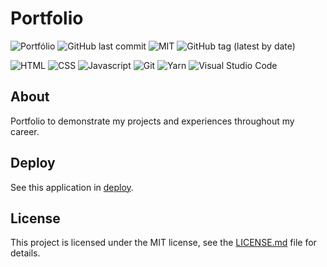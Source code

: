 # Portfolio

![Portfólio](https://img.shields.io/badge/JefersonLucas-Portfolio-800add)
![GitHub last commit](https://img.shields.io/github/last-commit/JefersonLucas/portfolio?style=flat)
![MIT](https://img.shields.io/github/license/JefersonLucas/portfolio?style=flat)
![GitHub tag (latest by date)](https://img.shields.io/github/v/tag/JefersonLucas/portfolio)

![HTML](https://img.shields.io/badge/-HTML-21262d?fff&style=flat-square&logo=html5)
![CSS](https://img.shields.io/badge/-CSS-21262d?fff&style=flat-square&logo=css3&logoColor=2965f1)
![Javascript](https://img.shields.io/badge/-Javascript-21262d?fff&style=flat-square&logo=javascript)
![Git](https://img.shields.io/badge/-Git-21262d?fff&style=flat-square&logo=git)
![Yarn](https://img.shields.io/badge/-Yarn-21262d?fff&style=flat-square&logo=yarn)
![Visual Studio Code](https://img.shields.io/badge/-Visual%20Studio%20Code-21262d?fff&style=flat-square&logo=visual-studio-code&logoColor=007ACC)

## About

Portfolio to demonstrate my projects and experiences throughout my career.

## Deploy

See this application in [deploy](https://jefersonlucas.github.io/portfolio/).

## License

This project is licensed under the MIT license, see the [LICENSE.md](LICENSE.md) file for details.